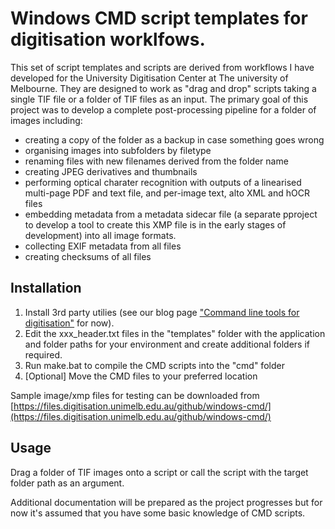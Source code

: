 # Windows CMD script templates for digitisation worklfows.
This set of script templates and scripts are derived from workflows I have developed for the University Digitisation Center at The university of Melbourne.   They are designed to work as "drag and drop" scripts taking a single TIF file or a folder of TIF files as an input.  The primary goal of this project was to develop a complete post-processing pipeline for a folder of images including:
- creating a copy of the folder as a backup in case something goes wrong
- organising images into subfolders by filetype
- renaming files with new filenames derived from the folder name
- creating JPEG derivatives and thumbnails
- performing optical charater recognition with outputs of a linearised multi-page PDF and text file, and per-image text, alto XML and hOCR files
- embedding metadata from a metadata sidecar file (a separate pproject to develop a tool to create this XMP file is in the early stages of development) into all image formats.
- collecting EXIF metadata from all files
- creating checksums of all files

## Installation
1. Install 3rd party utilies (see our blog page ["Command line tools for digitisation"](https://blogs.unimelb.edu.au/digitisation-lab/command-line-tools-for-digitisation/) for now).
2. Edit the xxx_header.txt files in the "templates" folder with the application and folder paths for your environment and create additional folders if required.
3. Run make.bat to compile the CMD scripts into the "cmd" folder
4. \[Optional\] Move the CMD files to your preferred location

Sample image/xmp files for testing can be downloaded from [https://files.digitisation.unimelb.edu.au/github/windows-cmd/](https://files.digitisation.unimelb.edu.au/github/windows-cmd/)

## Usage
Drag a folder of TIF images onto a script or call the script with the target folder path as an argument.

Additional documentation will be prepared as the project progresses but for now it's assumed that you have some basic knowledge of CMD scripts.
